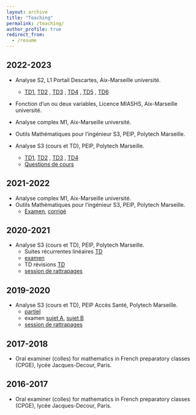 ```yaml
---
layout: archive
title: "Teaching"
permalink: /teaching/
author_profile: true
redirect_from:
  - /resume
---
```



2022-2023
------

* Analyse S2, L1 Portail Descartes, Aix-Marseille université.
  * [TD1](/files/teaching/L1_MIASHS_TD1.pdf), [TD2](/files/teaching/L1_MIASHS_TD2.pdf) , [TD3](/files/teaching/L1_MIASHS_TD3.pdf) , [TD4](/files/teaching/L1_MIASHS_TD4.pdf) , [TD5](/files/teaching/L1_MIASHS_TD5.pdf) , [TD6](/files/teaching/L1_MIASHS_TD6.pdf)
* Fonction d’un ou deux variables, Licence MIASHS, Aix-Marseille université.
* Analyse complex M1, Aix-Marseille université.

* Outils Mathématiques pour l’ingénieur S3, PEIP, Polytech Marseille.
* Analyse S3 (cours et TD), PEIP, Polytech Marseille. 
  * [TD1](/files/teaching/PEIP-TD1.pdf), [TD2](/files/teaching/PEIP-TD2.pdf) , [TD3](/files/teaching/PEIP-TD3.pdf) , [TD4](/files/teaching/PEIP-TD4.pdf) 
  * [Questions de cours](/files/teaching/PEIP-cours.pdf)


2021-2022
------

* Analyse complex M1, Aix-Marseille université.
* Outils Mathématiques pour l’ingénieur S3, PEIP, Polytech Marseille.
  * [Examen](/files/teaching/2021_Exam_OMI.pdf),  [corrigé](/files/teaching/2021_Exam_OMI_corrigé.pdf)


2020-2021
------

* Analyse S3 (cours et TD), PEIP, Polytech Marseille. 
  * Suites récurrentes linéaires [TD](/files/teaching/2020_TD_suites.pdf)
  * [examen](/files/teaching/2020_Examen.pdf)
  * TD révisions [TD](/files/teaching/2020_TD_revisions.pdf)
  * [session de rattrapages](/files/teaching/2020_rattrapages.pdf)

2019-2020
------

* Analyse S3 (cours et TD), PEIP Accès Santé, Polytech Marseille.
  * [partiel](/files/teaching/2019_Partiel.pdf)
  * examen [sujet A](/files/teaching/2019_Examen_A.pdf),  [sujet B](/files/teaching/2019_Examen_B.pdf)
  * [session de rattrapages](/files/teaching/2019_rattrapages.pdf)

2017-2018
------

* Oral examiner (colles) for mathematics in French preparatory classes (CPGE), lycée Jacques-Decour, Paris.


2016-2017
------

* Oral examiner (colles) for mathematics in French preparatory classes (CPGE), lycée Jacques-Decour, Paris.
